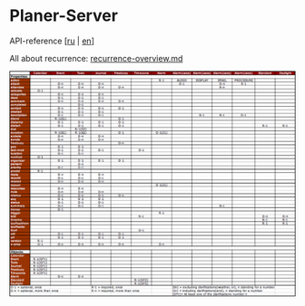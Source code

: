 # Planer-Server

API-reference [[ru](PROTOCOL.RU.md) | [en](PROTOCOL.EN.md)]

All about recurrence: [recurrence-overview.md](https://github.com/bmoeskau/Extensible/blob/master/recurrence-overview.md)

![iCal specification](ICalendarSpecification.png "iCalendar")